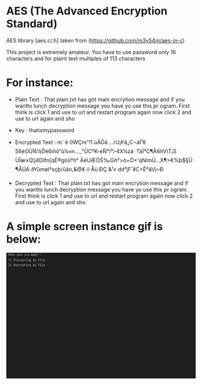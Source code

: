 # AES (The Advanced Encryption Standard)
AES library [aes.c/.h] taken from (https://github.com/m3y54m/aes-in-c)

This project is extremely amateur.
You have to use password only 16 characters and for plaint text multiples of 113 characters

# For instance:

- Plain Text : 
That plain.txt has got main encrytion message and if you wantto lunch decryption message you have yo use this pr
ogram. First think is click 1 and use to url and restart program again now click 2 and use to url again and sho

- Key : 
thatismypassword

- Encrypted Text : 
m¨è
0WÇm”!1
ùÃÒä	…rU¡Þâ„C¬áÍ¹8 5ßéOÙÏ¢¼Õè6ìñõ“ü¼«n…_"ÛCºK-eÑ°ì³¦–¢X¼zä·
TâÍ³C¶Â6hV\T¡S
ÙÎæ±Q¦j4Dïfn[qË®göûº­ñ° ÄêUÆÓŠ‰Gñ²>ô+Ò×'qNímÙ…X¶>€%þ$§Ü	¶ÅÚÀ
ðYûmøI†sçþ/ûão,&@¥	/i Åü ÐÇ &¹« dd³jF`¥C+ÊºãVj~Ð

- Decrypted Text : 
That plain.txt has got main encrytion message and if you wantto lunch decryption message you have yo use this pr
ogram. First think is click 1 and use to url and restart program again now click 2 and use to url again and sho


# A simple screen instance gif is below:
![ Alt text](screen.gif)  [](screen.gif)
<br />
</a>
